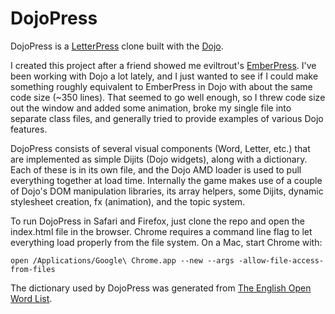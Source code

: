 DojoPress
=========

DojoPress is a [LetterPress](http://www.atebits.com/letterpress/) clone built
with the [Dojo](http://dojotoolkit.org).

I created this project after a friend showed me eviltrout's
[EmberPress](https://github.com/eviltrout/emberpress). I've been working with
Dojo a lot lately, and I just wanted to see if I could make something roughly
equivalent to EmberPress in Dojo with about the same code size (~350 lines).
That seemed to go well enough, so I threw code size out the window and added
some animation, broke my single file into separate class files, and generally
tried to provide examples of various Dojo features.

DojoPress consists of several visual components (Word, Letter, etc.) that are
implemented as simple Dijits (Dojo widgets), along with a dictionary. Each of
these is in its own file, and the Dojo AMD loader is used to pull everything
together at load time. Internally the game makes use of a couple of Dojo's DOM
manipulation libraries, its array helpers, some Dijits, dynamic stylesheet
creation, fx (animation), and the topic system.

To run DojoPress in Safari and Firefox, just clone the repo and open
the index.html file in the browser. Chrome requires a command line flag to let
everything load properly from the file system. On a Mac, start Chrome with:

    open /Applications/Google\ Chrome.app --new --args -allow-file-access-from-files

The dictionary used by DojoPress was generated from [The English Open Word List](http://dreamsteep.com/projects/the-english-open-word-list.html).
